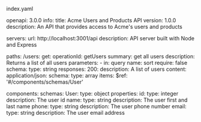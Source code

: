index.yaml

openapi: 3.0.0
info:
    title: Acme Users and Products API
    version: 1.0.0
    description: An API that provides access to Acme's users and products

servers:
    url: http://localhost:3001/api
    description: API server built with Node and Express

paths:
    /users:
        get:
            operationId: getUsers
            summary: get all users
            description: Returns a list of all users
            parameters:
            - in: query
            name: sort
            require: false
            schema: 
                type: string
            responses:
                200:
                    description: A list of users
                    content:
                        application/json:
                            schema: 
                                type: array
                                items: 
                                    $ref: '#/components/schemas/User'

components: 
    schemas: 
        User: 
            type: object
            properties:
                id: 
                    type: integer
                    description: The user id
                name: 
                    type: string
                    description: The user first and last name
                phone: 
                    type: string
                    description: The user phone number
                email: 
                    type: string
                    description: The user email address